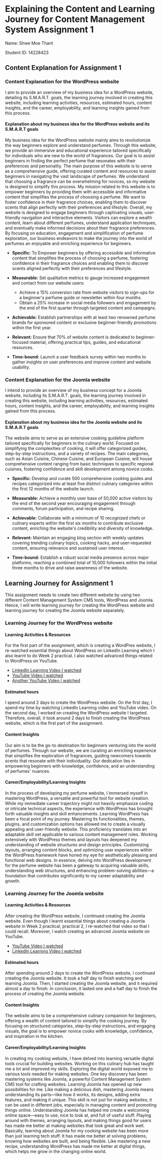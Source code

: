 # Explaining the Content and Learning Journey for Content Management System Assignment 1 

Name: Shwe Moe Thant


Student ID: 14228423

## Content Explanation for Assignment 1

### Content Explanation for the **WordPress** website

I aim to provide an overview of my business idea for a WordPress website, detailing its S.M.A.R.T. goals, the learning
journey involved in creating this website, including learning activities, resources, estimated hours, content insights, 
and the career, employability, and learning insights gained from this process.

#### Explanation about my business idea for the **WordPress** website and its S.M.A.R.T goals

My business idea for the WordPress website mainly aims to revolutionize the way beginners explore and understand perfumes. 
Through this website, we provide an immersive and educational experience tailored specifically for individuals who are new to 
the world of fragrances. Our goal is to assist beginners in finding the perfect perfume that resonates with their preferences and personality.
The main purpose of this website is to serve as a comprehensive guide, offering curated content and resources to assist beginners
in navigating the vast landscape of perfumes. We understand that choosing a fragrance can be overwhelming for novices, so my
website is designed to simplify this process. My mission related to this website is to empower beginners by providing them 
with accessible and informative content that simplifies the process of choosing a perfume. We want to foster confidence in their
fragrance choices, enabling them to discover scents that align perfectly with their preferences and lifestyle. Overall, 
my website is designed to engage beginners through captivating visuals, user-friendly navigation and interactive elements. Visitors
can explore a wealth content, learn about different perfumes, understand application techniques, and eventually make informed
decisions about their fragrance preferences. By focusing on education, engagement and simplification of perfume exploration, our
business endeavors to make the journey into the world of perfumes an enjoyable and enriching experience for beginners. 


* **Specific:** To Empower beginners by offering accessible and informative content that simplifies the process of 
choosing a perfume, fostering confidence in their fragrance choices and enabling them to discover scents aligned 
perfectly with their preferences and lifestyle.

  
* **Measurable:** Set qualitative metrics to gauge increased engagement and contact from our website users:
  * Achieve a 15% conversion rate from website visitors to sign-ups for a beginner's perfume guide or newsletter within four months.
  * Obtain a 25% increase in social media followers and engagement by the end of the first quarter through targeted content and campaigns.

* **Achievable:** Establish partnerships with at least two renowned perfume brands for sponsored content or exclusive 
beginner-friendly promotions within the first year.

* **Relevant:** Ensure that 70% of website content is dedicated to beginner-focused material, offering practical tips, guides, 
and educational resources.

* **Time-bound:** Launch a user feedback survey within two months to gather insights on user preferences and improve content
and website usability.

### Content Explanation for the **Joomla** website

I intend to provide an overview of my business concept for a Joomla website, including its S.M.A.R.T. goals, 
the learning journey involved in creating this website, including learning activities, resources, estimated hours, 
content insights, and the career, employability, and learning insights gained from this process.

#### Explanation about my business idea for the **Joomla** website and its S.M.A.R.T goals

The website aims to serve as an extensive cooking guideline platform tailored specifically for beginners in 
the culinary world. Focused on simplifying the complexities of cooking, it will offer categorized guides, 
step-by-step instructions, and a variety of recipes. The main categories, such as Asian Cuisine, Chinese Cuisine, 
and European Cuisine, will house comprehensive content ranging from basic techniques to specific regional cuisines, 
fostering confidence and skill development among novice cooks.

* **Specific:** Develop and curate 500 comprehensive cooking guides and recipes categorized into at least five distinct
culinary categories within the first 12 months of the website launch.

  
* **Measurable:** Achieve a monthly user base of 50,000 active visitors by the end of the second year encouraging engagement
through comments, forum participation, and recipe sharing.

* **Achievable:** Collaborate with a minimum of 10 recognized chefs or culinary experts within the first six months to contribute
exclusive content, enriching the website's credibility and diversity of knowledge.

* **Relevant:** Maintain an engaging blog section with weekly updates covering trending culinary topics, cooking hacks, and 
user-requested content, ensuring relevance and sustained user interest.

* **Time-bound:** Establish a robust social media presence across major platforms, reaching a combined total of 10,000 followers
within the initial three months to drive and raise awareness of the website.

## Learning Journey for Assignment 1

This assignment needs to create two different website by using two different Content Management System CMS tools, WordPress 
and Joomla. Hence, I will write learning journey for creating the WordPress website and learning journey for creating
the Joomla website separately.

### Learning Journey for the **WordPress** website

#### Learning Activities & Resources

For the first part of the assignment, which is creating a WordPres website, I re-watched essential things about WordPress
on LinkedIn Learning which I also learnt to do Week 2 practical. I also watched advanced things related to WordPress on 
YouTube.

* [LinkedIn Learning Video I watched](https://www.linkedin.com/learning/wordpress-5-essential-training/wordpress-an-introduction?u=2223545)
* [YouTube Video I watched](https://www.youtube.com/watch?v=kYY88h5J86A&t=484s)
* [Another YouTube Video I watched](https://www.youtube.com/watch?v=KXQFpUnCgrE&t=665s)


#### Estimated hours

I spend around 2 days to create the WordPress website. On the first day, I spend my time by watching LinkedIn Learning 
video and YouTube video. On the second day, I worked on creating the WordPress website I targeted. Therefore, overall, 
it took around 2 days to finish creating the WordPress website, which is the first part of the assignment.

#### Content Insights 

Our aim is to be the go-to destination for beginners venturing into the world of perfumes. Through our website, 
we are curating an enriching experience that simplifies the exploration of fragrances, guiding newcomers towards scents 
that resonate with their individuality. Our dedication lies in empowering beginners with knowledge, confidence, and an 
understanding of perfumes' nuances.

#### Career/Employability/Learning Insights

In the process of developing my perfume website, I immersed myself in mastering WordPress, a versatile and powerful 
tool for website creation. While my immediate career trajectory might not heavily emphasize coding or intricate 
technical aspects, the experience with WordPress has brought forth valuable insights and skill enhancements.
Learning WordPress has been a focal point of my journey. Mastering its functionalities, themes, plugins, and 
customization options has allowed me to create a visually appealing and user-friendly website. This proficiency 
translates into an adaptable skill set applicable to various content management roles. Working extensively with 
WordPress themes and layouts has deepened my understanding of website structures and design principles. Customizing 
layouts, arranging content blocks, and optimizing user experiences within the WordPress framework have honed my eye 
for aesthetically pleasing and functional web designs. In essence, delving into WordPress development for the perfume 
website has been a gateway to acquiring valuable skills, understanding web structures, and enhancing problem-solving 
abilities—a foundation that contributes significantly to my career adaptability and growth.

### Learning Journey for the **Joomla** website

#### Learning Activities & Resources

After creating the WordPress website, I continued creating the Joomla website. Even though I learnt essential things about
creating a Joomla website in Week 2 practical, practical 2, I re-watched that video so that I could recall. Moreover, I
watch creating an advanced Joomla website on YouTube.

* [YouTube Video I watched](https://www.youtube.com/watch?v=h5VZwTLdgdM)
* [LinkedIn Learning Video I watched](https://www.linkedin.com/learning/joomla-4-essential-training/linking-an-article-to-the-menu?u=2223545)

#### Estimated hours

After spending around 2 days to create the WordPress website, I continued creating the Joomla website. It took a half day
to finish watching and learning Joomla. Then, I started creating the Joomla website, and it required almost a day to finish.
In conclusion, it lasted one and a half day to finish the process of creating the Joomla website.

#### Content Insights 

The website aims to be a comprehensive culinary companion for beginners, offering a wealth of content tailored to 
simplify the cooking journey. By focusing on structured categories, step-by-step instructions, and engaging visuals, 
the goal is to empower novice cooks with knowledge, confidence, and inspiration in the kitchen.

#### Career/Employability/Learning Insights

In creating my cooking website, I have delved into learning versatile digital tools crucial for building websites. 
Working on this culinary hub has taught me a lot and improved my skills. Exploring the digital world exposed me to 
various tools needed for making websites. One key discovery has been mastering systems like Joomla, a powerful Content 
Management System CMS tool for crafting websites. Learning Joomla has opened up new possibilities for me. 
Like making a delicious dish, mastering Joomla means understanding its parts—like how it works, its designs, adding 
extra features, and making it unique. This skill is not just for making websites; it can be used in different jobs,
especially in managing content and promoting things online. Understanding Joomla has helped me create a welcoming online 
space—easy to use, nice to look at, and full of useful stuff. Playing around with themes, arranging layouts, and making 
things good for users has made me better at making websites that look great and work well. Basically, learning about
Joomla for my cooking website has been more than just learning tech stuff. It has made me better at solving problems, 
knowing how websites are built, and being flexible. Like mastering a new recipe, understanding WordPress has made me 
better at digital things, which helps me grow in the changing online world.


